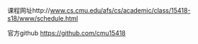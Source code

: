 课程网址http://www.cs.cmu.edu/afs/cs/academic/class/15418-s18/www/schedule.html

官方github https://github.com/cmu15418
